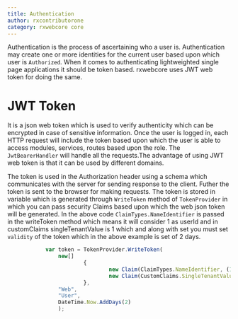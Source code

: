 ```yaml
---
title: Authentication
author: rxcontributorone
category: rxwebcore core
---
```


Authentication is the process of ascertaining who a user is. Authentication may create one or more identities for the current user based upon which user is `Authorized`. When it comes to authenticating lightweighted single page applications it should be token based. rxwebcore uses JWT web token for doing the same.    

# JWT Token 

It is a json web token which is used to verify authenticity which can be encrypted in case of sensitive information. Once the user is logged in, each HTTP request will include the token based upon which the user is able to access modules, services, routes based upon the role. The `JwtBearerHandler` will handle all the requests.The advantage of using JWT web token is that it can be used by different domains.

The token is used in the Authorization header using a schema which communicates with the server for sending response to the client.
Futher the token is sent to the browser for making requests. The token is stored in variable which is generated through `WriteToken` method of `TokenProvider` in which you can pass security Claims based upon which the web json token will be generated. In the above code    `ClaimTypes.NameIdentifier` is passed in the writeToken method which means it will consider 1 as userId and in customClaims singleTenantValue is 1 which and along with set you must set `validity` of the token which in the above example is set of 2 days.

```js
            var token = TokenProvider.WriteToken(
                new[]
                        {
                                new Claim(ClaimTypes.NameIdentifier, (1).ToString()),
                                new Claim(CustomClaims.SingleTenantValue,"1")
                        },
                "Web",
                "User",
                DateTime.Now.AddDays(2)
                );
```

